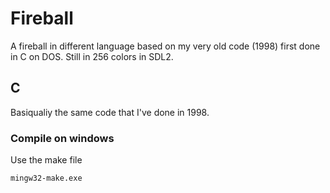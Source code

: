 # Fireball
A fireball in different language based on my very old code (1998) first done in C on DOS.
Still in 256 colors in SDL2.

## C
Basiqualiy the same code that I've done in 1998.

### Compile on windows
Use the make file
```
mingw32-make.exe
```


